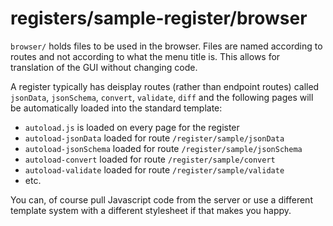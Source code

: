 # registers/sample-register/browser

`browser/` holds files to be used in the browser. Files are named according
to routes and not according to what the menu title is. This allows for
translation of the GUI without changing code.

A register typically has deisplay routes (rather than endpoint routes) called
`jsonData`, `jsonSchema`, `convert`, `validate`, `diff` and the following
pages will be automatically loaded into the standard template:

* `autoload.js` is loaded on every page for the register
* `autoload-jsonData` loaded for route `/register/sample/jsonData`
* `autoload-jsonSchema` loaded for route `/register/sample/jsonSchema`
* `autoload-convert` loaded for route `/register/sample/convert`
* `autoload-validate` loaded for route `/register/sample/validate`
* etc.

You can, of course pull Javascript code from the server or use a different
template system with a different stylesheet if that makes you happy.
